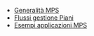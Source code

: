 - [Generalità MPS](Sorgenti/DOC_OPE/TA/B£AMO/MP_OPE)
- [Flussi gestione Piani](Sorgenti/DOC_OPE/TA/B£AMO/MP_OPE2)
- [Esempi applicazioni MPS](Sorgenti/DOC_OPE/TA/B£AMO/MP_OPE3)
